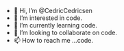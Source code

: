 - 👋 Hi, I’m @CedricCedricsen
- 👀 I’m interested in code.
- 🌱 I’m currently learning code.
- 💞️ I’m looking to collaborate on code.
- 📫 How to reach me ...code.

<!---
CedricCedricsen/CedricCedricsen is a ✨ special ✨ repository because its `README.md` (this file) appears on your GitHub profile.
You can click the Preview link to take a look at your changes.
--->
